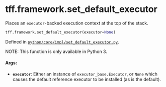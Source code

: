 <div itemscope itemtype="http://developers.google.com/ReferenceObject">
<meta itemprop="name" content="tff.framework.set_default_executor" />
<meta itemprop="path" content="Stable" />
</div>

# tff.framework.set_default_executor

Places an `executor`-backed execution context at the top of the stack.

```python
tff.framework.set_default_executor(executor=None)
```

Defined in
[`python/core/impl/set_default_executor.py`](http://github.com/tensorflow/federated/tree/master/tensorflow_federated/python/core/impl/set_default_executor.py).

<!-- Placeholder for "Used in" -->

NOTE: This function is only available in Python 3.

#### Args:

*   <b>`executor`</b>: Either an instance of `executor_base.Executor`, or `None`
    which causes the default reference executor to be installed (as is the
    default).
